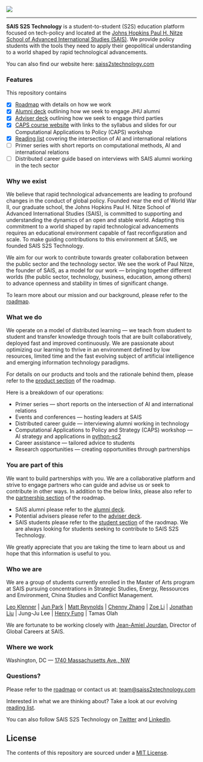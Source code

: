 
![](https://github.com/SAIS-S2S-Technology/Roadmap/blob/master/S2S_line.png)

---
**SAIS S2S Technology** is a student-to-student (S2S) education platform focused on tech-policy and located at the [Johns Hopkins Paul H. Nitze School of Advanced International Studies (SAIS)](https://www.sais-jhu.edu/). We provide policy students with the tools they need to apply their geopolitical understanding to a world shaped by rapid technological advancements. 

You can also find our website here: [saiss2stechnology.com](https://saiss2stechnology.com/)
### Features

This repository contains
- [x] [Roadmap](https://github.com/SAIS-S2S-Technology/Roadmap/blob/master/Roadmap.md) with details on how we work
- [x] [Alumni deck](https://github.com/SAIS-S2S-Technology/Roadmap/blob/master/ADVISER_deck.pdf) outlining how we seek to engage JHU alumni
- [x] [Adviser deck](https://github.com/SAIS-S2S-Technology/Roadmap/blob/master/ADVISER_deck.pdf) outlining how we seek to engage third parties
- [x] [CAPS course website](https://github.com/SAIS-S2S-Technology/Roadmap/blob/master/CAPS/CAPS_course_website.md) with links to the syllabus and slides for our Computational Applications to Policy (CAPS) workshop
- [x] [Reading list](https://github.com/SAIS-S2S-Technology/Roadmap/blob/master/Reading%20list.md) covering the intersection of AI and international relations
- [ ] Primer series with short reports on computational methods, AI and international relations
- [ ] Distributed career guide based on interviews with SAIS alumni working in the tech sector

### Why we exist

We believe that rapid technological advancements are leading to profound changes in the conduct of global policy. Founded near the end of World War II, our graduate school, the Johns Hopkins Paul H. Nitze School of Advanced International Studies (SAIS), is committed to supporting and understanding the dynamics of an open and stable world. Adapting this commitment to a world shaped by rapid technological advancements requires an educational environment capable of fast reconfiguration and scale. To make guiding contributions to this environment at SAIS, we founded SAIS S2S Technology.

We aim for our work to contribute towards greater collaboration between the public sector and the technology sector. We see the work of Paul Nitze, the founder of SAIS, as a model for our work — bringing together different worlds (the public sector, technology, business, education, among others) to advance openness and stability in times of significant change.

To learn more about our mission and our background, please refer to the [roadmap](https://github.com/SAIS-S2S-Technology/Roadmap/blob/master/Roadmap.md).

### What we do

We operate on a model of distributed learning — we teach from student to student and transfer knowledge through tools that are built collaboratively, deployed fast and improved continuously. We are passionate about optimizing our learning to thrive in an environment defined by low resources, limited time and the fast evolving subject of artificial intelligence and emerging information technology paradigms. 

For details on our products and tools and the rationale behind them, please refer to the [product section](https://github.com/SAIS-S2S-Technology/Roadmap/blob/master/Roadmap.md#our-products--our-tools) of the roadmap.  

Here is a breakdown of our operations:

* Primer series — short reports on the intersection of AI and international relations
* Events and conferences — hosting leaders at SAIS
* Distributed career guide — interviewing alumni working in technology
* Computational Applications to Policy and Strategy (CAPS) workshop — AI strategy and applications in [python-sc2](https://github.com/Dentosal/python-sc2)
* Career assistance — tailored advice to students
* Research opportunities — creating opportunities through partnerships


### You are part of this

We want to build partnerships with you. We are a collaborative platform and strive to engage partners who can guide and advise us or seek to contribute in other ways. In addition to the below links, please also refer to the [partnership section](https://github.com/SAIS-S2S-Technology/Roadmap/blob/master/Roadmap.md#why-we-seek-partnerships) of the roadmap.

* SAIS alumni please refer to the [alumni deck](https://github.com/SAIS-S2S-Technology/Roadmap/blob/master/ADVISER_deck.pdf).
* Potential advisers please refer to the [adviser deck](https://github.com/SAIS-S2S-Technology/Roadmap/blob/master/ADVISER_deck.pdf).
* SAIS students please refer to the [student section](https://github.com/SAIS-S2S-Technology/Roadmap/blob/master/Roadmap.md#for-sais-students-a-short-guide) of the raodmap. We are always looking for students seeking to contribute to SAIS S2S Technology.

We greatly appreciate that you are taking the time to learn about us and hope that this information is useful to you. 

### Who we are

We are a group of students currently enrolled in the Master of Arts program at SAIS pursuing concentrations in Strategic Studies, Energy, Ressources and Environment, China Studies and Conflict Management. 

[Leo Klenner](https://www.linkedin.com/in/leo-klenner-08029a168/) | [Jun Park](https://www.linkedin.com/in/jiyunpark2018) | [Matt Reynolds](https://www.linkedin.com/in/matt-reynolds-a06a62126) | [Chenny Zhang](https://www.linkedin.com/in/chennyzhang) | [Zoe Li](https://www.linkedin.com/in/zoe-li-8029bab7/) | [Jonathan Liu](https://www.linkedin.com/in/jonathan-liu-69087728/) | Jung-Ju Lee | [Henry Fung](https://www.linkedin.com/in/henry-fung-13a45432) | Tamas Olah

We are fortunate to be working closely with [Jean-Amiel Jourdan](https://www.linkedin.com/in/jeanamieljourdan), Director of Global Careers at SAIS. 



### Where we work

Washington, DC — [1740 Massachusetts Ave., NW](https://www.google.com/maps/place/1740+Massachusetts+Ave+NW,+Washington,+DC+20036/@38.90813,-77.0424677,17z/data=!3m1!4b1!4m5!3m4!1s0x89b7b7c73f5c1699:0xe6712ae3855d83b2!8m2!3d38.90813!4d-77.040279?hl=en)

### Questions?

Please refer to the [roadmap](https://github.com/SAIS-S2S-Technology/Roadmap/blob/master/Roadmap.md) or contact us at: team@saiss2stechnology.com

Interested in what we are thinking about? Take a look at our evolving [reading list](https://github.com/SAIS-S2S-Technology/Roadmap/blob/master/Reading%20list.md).

You can also follow SAIS S2S Technology on [Twitter](https://twitter.com/SAIStech) and [LinkedIn](https://www.linkedin.com/company/sais-s2s-technology/).

## License

The contents of this repository are sourced under a [MIT License](https://choosealicense.com/licenses/mit/).
